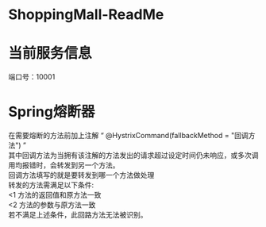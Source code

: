<h1>ShoppingMall-ReadMe</h1>
<h1>当前服务信息</h1>
<p>
    端口号：10001
</p>
<h1>Spring熔断器</h1>
<div>
    <p>
        在需要熔断的方法前加上注解 “ @HystrixCommand(fallbackMethod = "回调方法") ”
        <br/>
        其中回调方法为当拥有该注解的方法发出的请求超过设定时间仍未响应，或多次调用均报错时，会转发到另一个方法。
        <br/>
        回调方法填写的就是要转发到哪一个方法做处理
        <br/>
        转发的方法需满足以下条件:
        <br/>
        <1 方法的返回值和原方法一致
        <br/>
        <2 方法的参数与原方法一致
        <br/>
        若不满足上述条件，此回路方法无法被识别。
    </p>
</div>